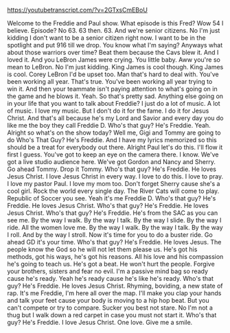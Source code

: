 https://youtubetranscript.com/?v=2GTxsCmEBoU

 Welcome to the Freddie and Paul show. What episode is this Fred? Wow 54 I believe. Episode? No 63. 63 then. 63. And we're senior citizens. No I'm just kidding I don't want to be a senior citizen right now. I want to be in the spotlight and put 916 till we drop. You know what I'm saying? Anyways what about those warriors over time? Beat them because the Cavs blew it. And I loved it. And you LeBron James were crying. You little baby. Aww you're so mean to LeBron. No I'm just kidding. King James is cool though. King James is cool. Corey LeBron I'd be upset too. Man that's hard to deal with. You've been working all year. That's true. You've been working all year trying to win it. And then your teammate isn't paying attention to what's going on in the game and he blows it. Yeah. So that's pretty sad. Anything else going on in your life that you want to talk about Freddie? I just do a lot of music. A lot of music. I love my music. But I don't do it for the fame. I do it for Jesus Christ. And that's all because he's my Lord and Savior and every day you do like me the boy they call Freddie D. Who's that guy? He's Freddie. Yeah. Alright so what's on the show today? Well me, Gigi and Tommy are going to do Who's That Guy? He's Freddie. And I have my lyrics memorized so this should be a treat for everybody out there. Alright Paul let's do this. I'll flow it first I guess. You've got to keep an eye on the camera there. I know. We've got a live studio audience here. We've got Gordon and Nancy and Sherry. Go ahead Tommy. Drop it Tommy. Who's that guy? He's Freddie. He loves Jesus Christ. I love Jesus Christ in every way. I love to do this. I love to pray. I love my pastor Paul. I love my mom too. Don't forget Sherry cause she's a cool girl. Rock the world every single day. The River Cats will come to play. Republic of Soccer you see. Yeah it's me Freddie D. Who's that guy? He's Freddie. He loves Jesus Christ. Who's that guy? He's Freddie. He loves Jesus Christ. Who's that guy? He's Freddie. He's from the SAC as you can see me. By the way I walk. By the way I talk. By the way I slide. By the way I ride. All the women love me. By the way I walk. By the way I talk. By the way I roll. And by the way I stroll. Now it's time for you to do a buster ride. Go ahead GD it's your time. Who's that guy? He's Freddie. He loves Jesus. The people know the God so he will not let them please us. He's got his methods, got his ways, he's got his reasons. All his love and his compassion he's going to teach us. He's got a beat. He won't hurt the people. Forgive your brothers, sisters and fear no evil. I'm a passive mind bag so ready cause he's ready. Yeah he's ready cause he's like he's ready. Who's that guy? He's Freddie. He loves Jesus Christ. Rhyming, boviding, a new state of rap. It's me Freddie, I'm here all over the map. I'll make you clap your hands and talk your feet cause your body is moving to a hip hop beat. But you can't compete or try to compare. Sucker you best not stare. No I'm not a thug but I walk down a red carpet in case you must not start it. Who's that guy? He's Freddie. I love Jesus Christ. One love. Give me a smile.